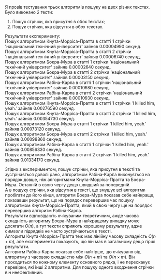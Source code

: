 Я провів тестування трьох алгоритмів пошуку на двох різних текстах.  
Було виконано 2 тести:
1. Пошук стрічки, яка присутня в обох текстах;
2. Пошук стрічки, яка відсутня в обох текстах.

Результати експерименту:  
Пошук алгоритмом Кнута-Морріса-Пратта в статті 1 стрічки 'національний технічний університет' зайняв 0.00004990 секунд.  
Пошук алгоритмом Кнута-Морріса-Пратта в статті 2 стрічки 'національний технічний університет' зайняв 0.00006740 секунд.  
Пошук алгоритмом Боєра-Мура           в статті 1 стрічки 'національний технічний університет' зайняв 0.00002640 секунд.  
Пошук алгоритмом Боєра-Мура           в статті 2 стрічки 'національний технічний університет' зайняв 0.00003150 секунд.  
Пошук алгоритмом Рабіна-Карпа         в статті 1 стрічки 'національний технічний університет' зайняв 0.00010980 секунд.  
Пошук алгоритмом Рабіна-Карпа         в статті 2 стрічки 'національний технічний університет' зайняв 0.00010930 секунд.  
Пошук алгоритмом Кнута-Морріса-Пратта в статті 1 стрічки 'I killed him, yeah.'                зайняв 0.00276590 секунд.  
Пошук алгоритмом Кнута-Морріса-Пратта в статті 2 стрічки 'I killed him, yeah.'                зайняв 0.00354730 секунд.  
Пошук алгоритмом Боєра-Мура           в статті 1 стрічки 'I killed him, yeah.'                зайняв 0.00073120 секунд.  
Пошук алгоритмом Боєра-Мура           в статті 2 стрічки 'I killed him, yeah.'                зайняв 0.00098860 секунд.  
Пошук алгоритмом Рабіна-Карпа         в статті 1 стрічки 'I killed him, yeah.'                зайняв 0.00856330 секунд.  
Пошук алгоритмом Рабіна-Карпа         в статті 2 стрічки 'I killed him, yeah.'                зайняв 0.01334170 секунд.

Згідно з експериментом, пошук стрічки, яка присутня в тексті та зустрічається доволі рано, алгоритмом Рабіна-Карпа виконується на порядок довше, ніж алгоритмами Кнута-Морріса-Пратта та Боєра-Мура. Останній в свою чергу дещо швидший за попередній.  
А в пошуку стрічки, яка відсутня в тексті, що змушує всі алгоритми пробігати до його кінця, алгоритм Боєра-Мура показав себе найкраще, показавши результат, що на порядок перевершив час пошуку алгоритмом Кнута-Морріса-Пратта, який в свою чергу ще на порядок перевершив алгоритм Рабіна-Карпа.  
Результати відповідають очікуваним теоретичним, ажде часова складність алгоритму Боєра-Мура в найкращому випадку може досягати $O(n)$, а тут тексти сприяють хорошому результату, адже символи підрядків не часто зустрічаються в тексті.  
Алгоритм Кнута-Морріса-Пратта теж має лінійну часову складність $O(n+m)$, але експерименти показують, що він має в загальному дещо гірші результати.  
Алгоритм Рабіна-Карпа показав себе найгірше, що очікувано від алгоритму з часовою складністю між $O(n+m)$ та $O(n \times m)$. Він проходиться по кожному елементу основного рядка, і не перескакує перевірки, які інші 2 алгоритми. Для пошуку одного входження стрічки він неефективний.